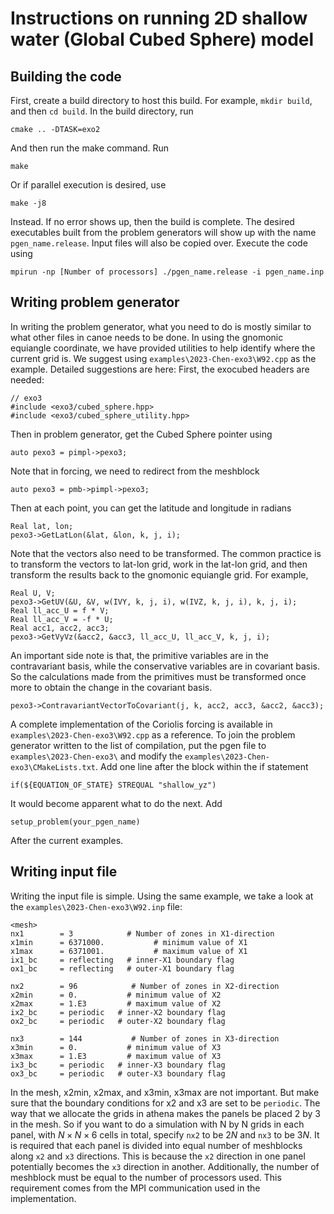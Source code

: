 # Instructions on running 2D shallow water (Global Cubed Sphere) model
## Building the code
First, create a build directory to host this build. For example, `mkdir build`, and then `cd build`.
In the build directory, run
```
cmake .. -DTASK=exo2
```
And then run the make command. Run
```
make
```
Or if parallel execution is desired, use
```
make -j8
```
Instead. If no error shows up, then the build is complete. The desired executables built from the problem generators will show up with the name `pgen_name.release`. Input files will also be copied over. Execute the code using
```
mpirun -np [Number of processors] ./pgen_name.release -i pgen_name.inp
```

## Writing problem generator
In writing the problem generator, what you need to do is mostly similar to what other files in canoe needs to be done. In using the gnomonic equiangle coordinate, we have provided utilities to help identify where the current grid is. We suggest using `examples\2023-Chen-exo3\W92.cpp` as the example. Detailed suggestions are here:
First, the exocubed headers are needed:
```
// exo3
#include <exo3/cubed_sphere.hpp>
#include <exo3/cubed_sphere_utility.hpp>
```
Then in problem generator, get the Cubed Sphere pointer using
```
auto pexo3 = pimpl->pexo3;
```
Note that in forcing, we need to redirect from the meshblock
```
auto pexo3 = pmb->pimpl->pexo3;
```
Then at each point, you can get the latitude and longitude in radians
```
Real lat, lon;
pexo3->GetLatLon(&lat, &lon, k, j, i);
```
Note that the vectors also need to be transformed. The common practice is to transform the vectors to lat-lon grid, work in the lat-lon grid, and then transform the results back to the gnomonic equiangle grid. For example,
```
Real U, V;
pexo3->GetUV(&U, &V, w(IVY, k, j, i), w(IVZ, k, j, i), k, j, i);
Real ll_acc_U = f * V;
Real ll_acc_V = -f * U;
Real acc1, acc2, acc3;
pexo3->GetVyVz(&acc2, &acc3, ll_acc_U, ll_acc_V, k, j, i);
```
An important side note is that, the primitive variables are in the contravariant basis, while the conservative variables are in covariant basis. So the calculations made from the primitives must be transformed once more to obtain the change in the covariant basis.
```
pexo3->ContravariantVectorToCovariant(j, k, acc2, acc3, &acc2, &acc3);
```
A complete implementation of the Coriolis forcing is available in `examples\2023-Chen-exo3\W92.cpp` as a reference.
To join the problem generator written to the list of compilation, put the pgen file to `examples\2023-Chen-exo3\` and modify the `examples\2023-Chen-exo3\CMakeLists.txt`. Add one line after the block within the if statement
```
if(${EQUATION_OF_STATE} STREQUAL "shallow_yz")
```
It would become apparent what to do the next. Add
```
setup_problem(your_pgen_name)
```
After the current examples.

## Writing input file
Writing the input file is simple. Using the same example, we take a look at the `examples\2023-Chen-exo3\W92.inp` file:
```
<mesh>
nx1        = 3            # Number of zones in X1-direction
x1min      = 6371000.           # minimum value of X1
x1max      = 6371001.           # maximum value of X1
ix1_bc     = reflecting   # inner-X1 boundary flag
ox1_bc     = reflecting   # outer-X1 boundary flag

nx2        = 96            # Number of zones in X2-direction
x2min      = 0.           # minimum value of X2
x2max      = 1.E3         # maximum value of X2
ix2_bc     = periodic   # inner-X2 boundary flag
ox2_bc     = periodic   # outer-X2 boundary flag

nx3        = 144           # Number of zones in X3-direction
x3min      = 0.           # minimum value of X3
x3max      = 1.E3         # maximum value of X3
ix3_bc     = periodic   # inner-X3 boundary flag
ox3_bc     = periodic   # outer-X3 boundary flag
```

In the mesh, x2min, x2max, and x3min, x3max are not important. But make sure that the boundary conditions for x2 and x3 are set to be `periodic`.
The way that we allocate the grids in athena makes the panels be placed 2 by 3 in the mesh. So if you want to do a simulation with N by N grids in each panel, with $`N\times N\times 6`$ cells in total, specify `nx2` to be $`2N`$ and `nx3` to be $`3N`$.
It is required that each panel is divided into equal number of meshblocks along `x2` and `x3` directions. This is because the `x2` direction in one panel potentially becomes the `x3` direction in another. Additionally, the number of meshblock must be equal to the number of processors used. This requirement comes from the MPI communication used in the implementation.
